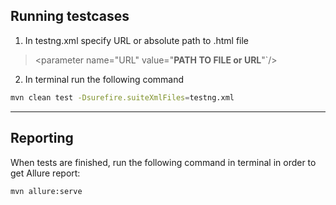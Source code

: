 ##  Running testcases
1.  In testng.xml specify URL or absolute path to .html file 
> <parameter name="URL" value="**PATH TO FILE or URL**"`/> 
2. In terminal run the following command 
```bash
mvn clean test -Dsurefire.suiteXmlFiles=testng.xml
```
***
##  Reporting
When tests are finished, run the following command in terminal in order to get Allure report:
```bash
mvn allure:serve
```

